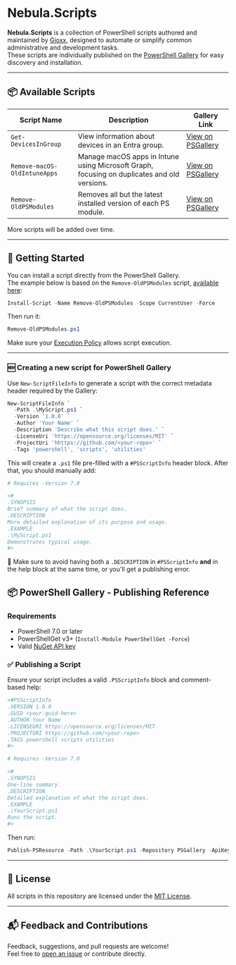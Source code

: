 # Nebula.Scripts

**Nebula.Scripts** is a collection of PowerShell scripts authored and maintained by [Gioxx](https://github.com/gioxx), designed to automate or simplify common administrative and development tasks.  
These scripts are individually published on the [PowerShell Gallery](https://www.powershellgallery.com/) for easy discovery and installation.

---

## 📦 Available Scripts

| Script Name            | Description                                                      | Gallery Link |
|------------------------|------------------------------------------------------------------|--------------|
| `Get-DevicesInGroup`  | View information about devices in an Entra group. | [View on PSGallery](https://www.powershellgallery.com/packages/Get-DevicesInGroup) |
| `Remove-macOS-OldIntuneApps`  | Manage macOS apps in Intune using Microsoft Graph, focusing on duplicates and old versions. | [View on PSGallery](https://www.powershellgallery.com/packages/Remove-macOS-OldIntuneApps) |
| `Remove-OldPSModules`  | Removes all but the latest installed version of each PS module. | [View on PSGallery](https://www.powershellgallery.com/packages/Remove-OldPSModules) |

More scripts will be added over time.

---

## 🚀 Getting Started

You can install a script directly from the PowerShell Gallery.  
The example below is based on the `Remove-OldPSModules` script, [available here](Management/Remove-OldPSModules.ps1):

```powershell
Install-Script -Name Remove-OldPSModules -Scope CurrentUser -Force
```

Then run it:

```powershell
Remove-OldPSModules.ps1
```

Make sure your [Execution Policy](https://learn.microsoft.com/en-us/powershell/module/microsoft.powershell.core/about/about_execution_policies) allows script execution.

---

### 🆕 Creating a new script for PowerShell Gallery

Use `New-ScriptFileInfo` to generate a script with the correct metadata header required by the Gallery:

```powershell
New-ScriptFileInfo `
  -Path .\MyScript.ps1 `
  -Version '1.0.0' `
  -Author 'Your Name' `
  -Description 'Describe what this script does.' `
  -LicenseUri 'https://opensource.org/licenses/MIT' `
  -ProjectUri 'hhttps://github.com/<your-repo>' `
  -Tags 'powershell', 'scripts', 'utilities'
```

This will create a `.ps1` file pre-filled with a `#PSScriptInfo` header block. After that, you should manually add:

```powershell
# Requires -Version 7.0

<#
.SYNOPSIS
Brief summary of what the script does.
.DESCRIPTION
More detailed explanation of its purpose and usage.
.EXAMPLE
.\MyScript.ps1
Demonstrates typical usage.
#>
```

📝 Make sure to avoid having both a `.DESCRIPTION` in `#PSScriptInfo` **and** in the help block at the same time, or you'll get a publishing error.


## 📦 PowerShell Gallery - Publishing Reference

### Requirements

- PowerShell 7.0 or later
- PowerShellGet v3+ (`Install-Module PowerShellGet -Force`)
- Valid [NuGet API key](https://www.powershellgallery.com/account/apikeys)

### ✅ Publishing a Script

Ensure your script includes a valid `.PSScriptInfo` block and comment-based help:

```powershell
<#PSScriptInfo
.VERSION 1.0.0
.GUID <your-guid-here>
.AUTHOR Your Name
.LICENSEURI https://opensource.org/licenses/MIT
.PROJECTURI https://github.com/<your-repo>
.TAGS powershell scripts utilities
#>

# Requires -Version 7.0

<#
.SYNOPSIS
One-line summary.
.DESCRIPTION
Detailed explanation of what the script does.
.EXAMPLE
.\YourScript.ps1
Runs the script.
#>
```

Then run:

```powershell
Publish-PSResource -Path .\YourScript.ps1 -Repository PSGallery -ApiKey '<your-api-key>' -Verbose
```

---

## 📄 License

All scripts in this repository are licensed under the [MIT License](https://opensource.org/licenses/MIT).

---

## 📬 Feedback and Contributions

Feedback, suggestions, and pull requests are welcome!  
Feel free to [open an issue](https://github.com/gioxx/Nebula.Scripts/issues) or contribute directly.